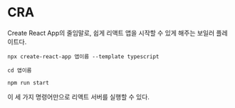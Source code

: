 # CRA

Create React App의 줄임말로, 쉽게 리액트 앱을 시작할 수 있게 해주는 보일러 플레이트다.

`npx create-react-app 앱이름 --template typescript`

`cd 앱이름`

`npm run start`

이 세 가지 명령어만으로 리액트 서버를 실행할 수 있다.

